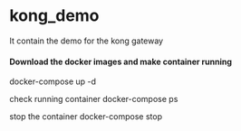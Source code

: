 # kong_demo
It contain the demo for the kong gateway


#### Download the docker images and make container running
docker-compose up -d

check running container
docker-compose ps

stop the container
docker-compose stop
